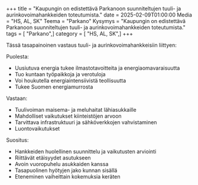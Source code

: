 +++
title = "Kaupungin on edistettävä Parkanoon suunniteltujen tuuli- ja aurinkovoimahankkeiden toteutumista."
date = 2025-02-09T01:00:00
Media = "HS, AL, SK"
Teema = "Parkano"
Kysymys = "Kaupungin on edistettävä Parkanoon suunniteltujen tuuli- ja aurinkovoimahankkeiden toteutumista."
tags = [ "Parkano",]
category = [ "HS, AL, SK",]
+++

Tässä tasapainoinen vastaus tuuli- ja aurinkovoimahankkeisiin liittyen:

Puolesta:
- Uusiutuva energia tukee ilmastotavoitteita ja energiaomavaraisuutta
- Tuo kuntaan työpaikkoja ja verotuloja
- Voi houkutella energiaintensiivistä teollisuutta
- Tukee Suomen energiamurrosta

Vastaan:
- Tuulivoiman maisema- ja meluhaitat lähiasukkaille
- Mahdolliset vaikutukset kiinteistöjen arvoon
- Tarvittava infrastruktuuri ja sähköverkkojen vahvistaminen
- Luontovaikutukset

Suositus:
- Hankkeiden huolellinen suunnittelu ja vaikutusten arviointi
- Riittävät etäisyydet asutukseen
- Avoin vuoropuhelu asukkaiden kanssa
- Tasapuolinen hyötyjen jako kunnan sisällä
- Eteneminen vaiheittain kokemuksia keräten